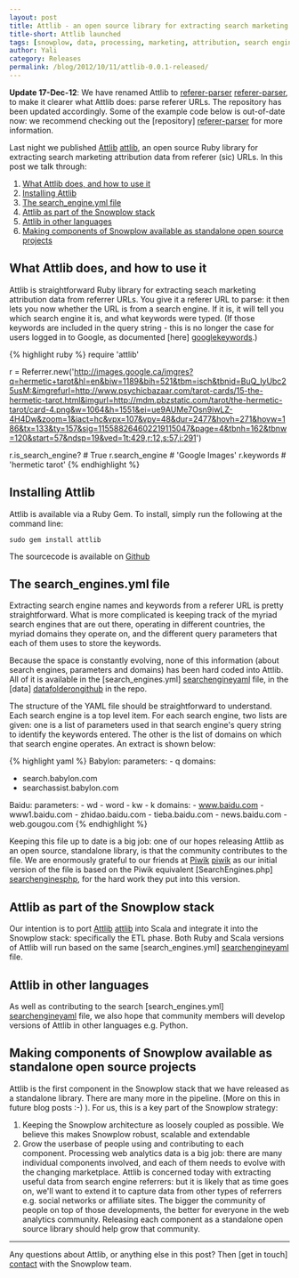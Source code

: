 ```yaml
---
layout: post
title: Attlib - an open source library for extracting search marketing attribution data from referrer URLs
title-short: Attlib launched
tags: [snowplow, data, processing, marketing, attribution, search engine, keywords]
author: Yali
category: Releases
permalink: /blog/2012/10/11/attlib-0.0.1-released/
---
```


**Update 17-Dec-12**: We have renamed Attlib to [referer-parser] [referer-parser], to make it clearer what Attlib does: parse referer URLs. The repository has been updated accordingly. Some of the example code below is out-of-date now: we recommend checking out the [repository] [referer-parser] for more information.

Last night we published [Attlib] [attlib], an open source Ruby library for extracting search marketing attribution data from referer (sic) URLs. In this post we talk through:

1. [What Attlib does, and how to use it](#what_attlib_does)
2. [Installing Attlib](#install)
3. [The search_engine.yml file](#search_engine_yaml)
4. [Attlib as part of the Snowplow stack](#snowplow_stack)
5. [Attlib in other languages](#other_languages)
6. [Making components of Snowplow available as standalone open source projects](#snowplow_components_as_standalone_projects)

<div class="html">
<h2 id="what_attlib_does">What Attlib does, and how to use it</h2>
</div>

Attlib is straightforward Ruby library for extracting seach marketing attribution data from referrer URLs. You give it a referer URL to parse: it then lets you now whether the URL is from a search engine. If it is, it will tell you which search engine it is, and what keywords were typed. (If those keywords are included in the query string - this is no longer the case for users logged in to Google, as documented [here] [googlekeywords].)

{% highlight ruby %}
require 'attlib'

r = Referrer.new('http://images.google.ca/imgres?q=hermetic+tarot&hl=en&biw=1189&bih=521&tbm=isch&tbnid=BuQ_IyUbc25usM:&imgrefurl=http://www.psychicbazaar.com/tarot-cards/15-the-hermetic-tarot.html&imgurl=http://mdm.pbzstatic.com/tarot/the-hermetic-tarot/card-4.png&w=1064&h=1551&ei=ue9AUMe7Osn9iwLZ-4H4Dw&zoom=1&iact=hc&vpx=107&vpy=48&dur=2477&hovh=271&hovw=186&tx=133&ty=157&sig=115588264602219115047&page=4&tbnh=162&tbnw=120&start=57&ndsp=19&ved=1t:429,r:12,s:57,i:291')

r.is_search_engine? # True
r.search_engine # 'Google Images'
r.keywords 	# 'hermetic tarot'
{% endhighlight %}

<div class="html">
<h2 id="install">Installing Attlib</h2>
</div>

Attlib is available via a Ruby Gem. To install, simply run the following at the command line:

	sudo gem install attlib

The sourcecode is available on [Github][attlibrepo]

<div class="html">
<h2 id="search_engine_yaml">The search_engines.yml file</h2>
</div>

Extracting search engine names and keywords from a referer URL is pretty straightforward. What is more complicated is keeping track of the myriad search engines that are out there, operating in different countries, the myriad domains they operate on, and the different query parameters that each of them uses to store the keywords.

Because the space is constantly evolving, none of this information (about search engines, parameters and domains) has been hard coded into Attlib. All of it is available in the [search_engines.yml] [searchengineyaml] file, in the [data] [datafolderongithub] in the repo.
<!--more-->

The structure of the YAML file should be straightforward to understand. Each search engine is a top level item. For each search engine, two lists are given: one is a list of parameters used in that search engine's query string to identify the keywords entered. The other is the list of domains on which that search engine operates. An extract is shown below:

{% highlight yaml %}
Babylon:
  parameters:
    - q
  domains:
   - search.babylon.com
   - searchassist.babylon.com

Baidu:
  parameters:
    - wd
    - word
    - kw
    - k
  domains:
    - www.baidu.com
    - www1.baidu.com
    - zhidao.baidu.com
    - tieba.baidu.com
    - news.baidu.com
    - web.gougou.com
{% endhighlight %}

Keeping this file up to date is a big job: one of our hopes releasing Attlib as an open source, standalone library, is that the community contributes to the file. We are enormously grateful to our friends at [Piwik] [piwik] as our initial version of the file is based on the Piwik equivalent [SearchEngines.php] [searchenginesphp], for the hard work they put into this version.

<div class="html">
<h2 id="snowplow_stack">Attlib as part of the Snowplow stack</h2>
</div>

Our intention is to port [Attlib] [attlib] into Scala and integrate it into the Snowplow stack: specifically the ETL phase. Both Ruby and Scala versions of Attlib will run based on the same [search_engines.yml] [searchengineyaml] file.


<div class="html">
<h2 id="other_languages">Attlib in other languages</h2>
</div>

As well as contributing to the search [search_engines.yml] [searchengineyaml] file, we also hope that community members will develop versions of Attlib in other languages e.g. Python.

<div class="html">
<h2 id="snowplow_components_as_standalone_projects">Making components of Snowplow available as standalone open source projects</h2>
</div>

Attlib is the first component in the Snowplow stack that we have released as a standalone library. There are many more in the pipeline. (More on this in future blog posts :-) ). For us, this is a key part of the Snowplow strategy:

1. Keeping the Snowplow architecture as loosely coupled as possible. We believe this makes Snowplow robust, scalable and extendable
2. Grow the userbase of people using and contributing to each component. Processing web analytics data is a big job: there are many individual components involved, and each of them needs to evolve with the changing marketplace. Attlib is concerned today with extracting useful data from search engine referrers: but it is likely that as time goes on, we'll want to extend it to capture data from other types of referrers e.g. social networks or affiliate sites. The bigger the community of people on top of those developments, the better for everyone in the web analytics community. Releasing each component as a standalone open source library should help grow that community.

--------------

Any questions about Attlib, or anything else in this post? Then [get in touch] [contact] with the Snowplow team.


[attlib]: https://github.com/snowplow/referer-parser
[referer-parser]: https://github.com/snowplow/referer-parser
[googlekeywords]: http://googlewebmastercentral.blogspot.co.uk/2011/10/accessing-search-query-data-for-your.html
[attlibrepo]: https://github.com/snowplow/referer-parser
[searchengineyaml]: https://github.com/snowplow/referer-parser/blob/master/search.yml
[datafolderongithub]: https://github.com/snowplow/attlib/tree/master
[piwik]: http://piwik.org/
[searchenginesphp]: https://github.com/piwik/piwik/blob/master/core/DataFiles/SearchEngines.php
[contact]: /about/index.html
